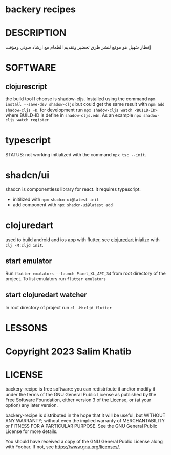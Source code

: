 # backery recipes

# DESCRIPTION

إفطار سُهيل هو موقع لنشر طرق تحضير وتقديم الطعام مع ارشاد صوتي ومؤقت

# SOFTWARE

## clojurescript
the build tool I choose is shadow-cljs. Installed using the command `npm install --save-dev shadow-cljs` but could get the same result with `npm add shadow-cljs -D`.
for development run `npx shadow-cljs watch <BUILD-ID>` where BUILD-ID is define in `shadow-cljs.edn`. As an example `npx shadow-cljs watch register`

# typescript
STATUS: not working
initialized with the command `npx tsc --init`.

# shadcn/ui

shadcn is componentless library for react. it requires typescript.
- initilized with `npm shadcn-ui@latest init`
- add component with `npx shadcn-ui@latest add`

# clojuredart
used to build android and ios app with flutter, see [clojuredart](https://github.com/Tensegritics/ClojureDart/tree/main)
inialize with `clj -M:cljd init`.
## start emulator
Run `flutter emulators --launch Pixel_XL_API_34` from root directory of the project. To list emulators run `flutter emulators` 
## start clojuredart watcher
In root directory of project run `cl -M:cljd flutter`

# LESSONS

# Copyright 2023 Salim Khatib
# LICENSE
backery-recipe is free software: you can redistribute it and/or modify it under the terms of the GNU General Public License as published by the Free Software Foundation, either version 3 of the License, or (at your option) any later version.

backery-recipe is distributed in the hope that it will be useful, but WITHOUT ANY WARRANTY; without even the implied warranty of MERCHANTABILITY or FITNESS FOR A PARTICULAR PURPOSE. See the GNU General Public License for more details.

You should have received a copy of the GNU General Public License along with Foobar. If not, see <https://www.gnu.org/licenses/>.
